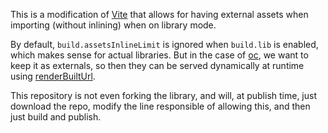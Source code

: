 This is a modification of [Vite](https://github.com/vitejs/vite/) that allows for having external assets when importing (without inlining) when on library mode.

By default, `build.assetsInlineLimit` is ignored when `build.lib` is enabled, which makes sense for actual libraries. But in the case of [oc](https://github.com/opencomponents/oc), we want to keep it as externals, so then they can be served dynamically at runtime using [renderBuiltUrl](https://vitejs.dev/guide/build.html#advanced-base-options).

This repository is not even forking the library, and will, at publish time, just download the repo, modify the line responsible of allowing this, and then just build and publish.